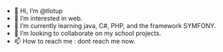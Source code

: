 - 👋 Hi, I’m @tlotup
- 👀 I’m interested in web.
- 🌱 I’m currently learning java, C#, PHP, and the framework SYMFONY.
- 💞️ I’m looking to collaborate on my school projects.
- 📫 How to reach me : dont reach me now.
